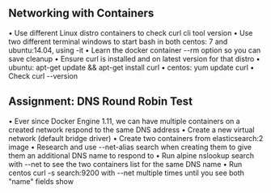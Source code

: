 ## Networking with Containers

• Use different Linux distro containers to check curl cli tool
version
• Use two different terminal windows to start bash in both centos:
7 and ubuntu:14.04, using -it
• Learn the docker container --rm option so you can save
cleanup
• Ensure curl is installed and on latest version for that distro
• ubuntu: apt-get update && apt-get install curl
• centos: yum update curl
• Check curl --version

## Assignment: DNS Round Robin Test
• Ever since Docker Engine 1.11, we can have multiple containers
on a created network respond to the same DNS address
• Create a new virtual network (default bridge driver)
• Create two containers from elasticsearch:2 image
• Research and use --net-alias search when creating them to
give them an additional DNS name to respond to
• Run alpine nslookup search with --net to see the two
containers list for the same DNS name
• Run centos curl -s search:9200 with --net multiple times until you see both "name" fields show